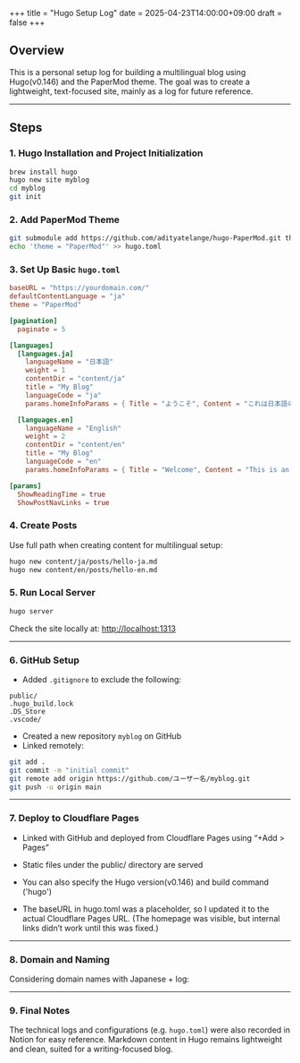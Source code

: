 +++
title = "Hugo Setup Log"
date = 2025-04-23T14:00:00+09:00
draft = false
+++

## Overview

This is a personal setup log for building a multilingual blog using Hugo(v0.146) and the PaperMod theme. The goal was to create a lightweight, text-focused site, mainly as a log for future reference.

---

## Steps

### 1. Hugo Installation and Project Initialization

```bash
brew install hugo
hugo new site myblog
cd myblog
git init
```

### 2. Add PaperMod Theme

```bash
git submodule add https://github.com/adityatelange/hugo-PaperMod.git themes/PaperMod
echo 'theme = "PaperMod"' >> hugo.toml
```

### 3. Set Up Basic `hugo.toml`

```toml
baseURL = "https://yourdomain.com/"
defaultContentLanguage = "ja"
theme = "PaperMod"

[pagination]
  paginate = 5

[languages]
  [languages.ja]
    languageName = "日本語"
    weight = 1
    contentDir = "content/ja"
    title = "My Blog"
    languageCode = "ja"
    params.homeInfoParams = { Title = "ようこそ", Content = "これは日本語のブログです。" }

  [languages.en]
    languageName = "English"
    weight = 2
    contentDir = "content/en"
    title = "My Blog"
    languageCode = "en"
    params.homeInfoParams = { Title = "Welcome", Content = "This is an English blog." }

[params]
  ShowReadingTime = true
  ShowPostNavLinks = true
```

### 4. Create Posts

Use full path when creating content for multilingual setup:

```bash
hugo new content/ja/posts/hello-ja.md
hugo new content/en/posts/hello-en.md
```

### 5. Run Local Server

```bash
hugo server
```

Check the site locally at: [http://localhost:1313](http://localhost:1313)

---

### 6. GitHub Setup

- Added `.gitignore` to exclude the following:

```
public/
.hugo_build.lock
.DS_Store
.vscode/
```

- Created a new repository `myblog` on GitHub
- Linked remotely:

```bash
git add .
git commit -m "initial commit"
git remote add origin https://github.com/ユーザー名/myblog.git
git push -u origin main
```

---

### 7. Deploy to Cloudflare Pages

- Linked with GitHub and deployed from Cloudflare Pages using “+Add > Pages”
- Static files under the public/ directory are served
- You can also specify the Hugo version(v0.146) and build command ('hugo')

- The baseURL in hugo.toml was a placeholder, so I updated it to the actual Cloudflare Pages URL.
(The homepage was visible, but internal links didn’t work until this was fixed.)
---

### 8. Domain and Naming

Considering domain names with Japanese + log:

---

### 9. Final Notes

The technical logs and configurations (e.g. `hugo.toml`) were also recorded in Notion for easy reference. Markdown content in Hugo remains lightweight and clean, suited for a writing-focused blog.